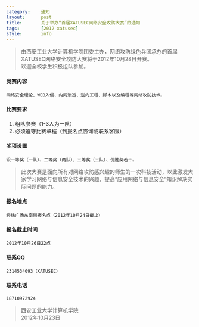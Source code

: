 ```yaml
---
category:    通知
layout:      post
title:       关于举办“首届XATUSEC网络安全攻防大赛”的通知
tags:        [2012 xatusec]
style:       info
---
```


> 由西安工业大学计算机学院团委主办，网络攻防绿色兵团承办的首届XATUSEC网络安全攻防大赛将于2012年10月28日开赛。   
> 欢迎全校学生积极组队参加。   

#### 竞赛内容
    网络安全理论、WEB入侵、内网渗透、逆向工程、脚本以及编程等网络攻防技术。   

#### 比赛要求
1. 组队参赛（1-3人为一队）
2. 必须遵守比赛章程（到报名点咨询或联系客服）

#### 奖项设置 
    设一等奖（一队）、二等奖（两队）、三等奖（三队）、优胜奖若干。
    
> 此次大赛是面向所有对网络攻防感兴趣的师生的一次科技活动，以此激发大家学习网络与信息安全技术的兴趣，提高“应用网络与信息安全”知识解决实际问题的能力。

#### 报名地点 
    经纬广场东南侧报名点（2012年10月24日截止）

#### 报名截止时间 
    2012年10月26日22点 

#### 联系QQ 
    2314534093（XATUSEC）

#### 联系电话 
    18710972924
 
> 西安工业大学计算机学院   
> 2012年10月23日   